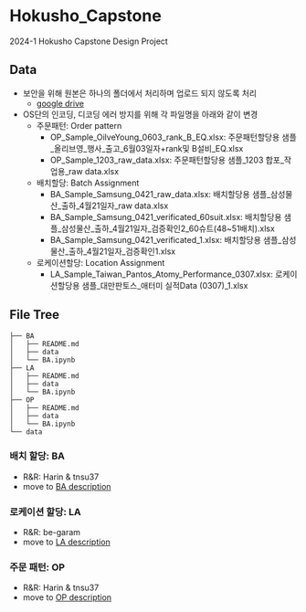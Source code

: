 # Hokusho_Capstone
2024-1 Hokusho Capstone Design Project

## Data
- 보안을 위해 원본은 하나의 폴더에서 처리하며 업로드 되지 않도록 처리
    - [google drive](https://drive.google.com/drive/folders/1P2j-dSsQaF8GGx-Mq3gI51K6zda--sYc?usp=drive_link)
- OS단의 인코딩, 디코딩 에러 방지를 위해 각 파일명을 아래와 같이 변경
    - 주문패턴: Order pattern
        - OP_Sample_OilveYoung_0603_rank_B_EQ.xlsx: 주문패턴할당용 샘플_올리브영_행사_출고_6월03일자+rank및 B설비_EQ.xlsx
        - OP_Sample_1203_raw_data.xlsx: 주문패턴할당용 샘플_1203 합포_작업용_raw data.xlsx
    - 배치할당: Batch Assignment
        - BA_Sample_Samsung_0421_raw_data.xlsx: 배치할당용 샘플_삼성물산_출하_4월21일자_raw data.xlsx
        - BA_Sample_Samsung_0421_verificated_60suit.xlsx: 배치할당용 샘플_삼성물산_출하_4월21일자_검증확인2_60슈트(48~51배치).xlsx
        - BA_Sample_Samsung_0421_verificated_1.xlsx: 배치할당용 샘플_삼성물산_출하_4월21일자_검증확인1.xlsx
    - 로케이션할당: Location Assignment
        - LA_Sample_Taiwan_Pantos_Atomy_Performance_0307.xlsx: 로케이션할당용 샘플_대만판토스_애터미 실적Data (0307)_1.xlsx

## File Tree
```
├── BA 
│   ├── README.md
│   ├── data
│   └── BA.ipynb
├── LA
│   ├── README.md
│   ├── data
│   └── BA.ipynb
├── OP 
│   ├── README.md
│   ├── data
│   └── BA.ipynb
└── data
```
### 배치 할당: BA
- R&R: Harin & tnsu37
- move to [BA description](/BA/Readme.md)

### 로케이션 할당: LA
- R&R: be-garam
- move to [LA description](/BA/Readme.md)

### 주문 패턴: OP
- R&R: Harin & tnsu37
- move to [OP description](/OP/Readme.md)
